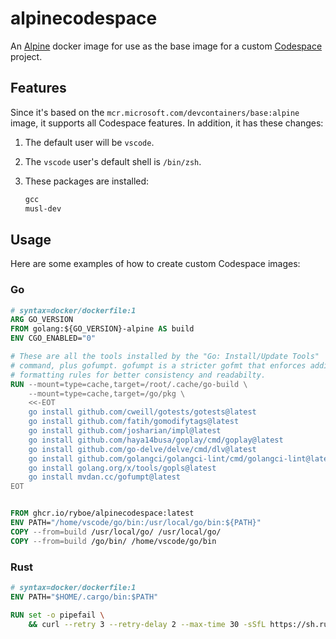 # alpinecodespace

An [Alpine](https://www.alpinelinux.org) docker image for use as the base image
for a custom [Codespace](https://github.com/features/codespaces) project.

## Features

Since it's based on the `mcr.microsoft.com/devcontainers/base:alpine`
image, it supports all Codespace features. In addition, it has these changes:

1. The default user will be `vscode`.
2. The `vscode` user's default shell is `/bin/zsh`.
3. These packages are installed:

   ```txt
   gcc
   musl-dev
   ```

## Usage

Here are some examples of how to create custom Codespace images:

### Go

```dockerfile
# syntax=docker/dockerfile:1
ARG GO_VERSION
FROM golang:${GO_VERSION}-alpine AS build
ENV CGO_ENABLED="0"

# These are all the tools installed by the "Go: Install/Update Tools"
# command, plus gofumpt. gofumpt is a stricter gofmt that enforces additional
# formatting rules for better consistency and readabilty.
RUN --mount=type=cache,target=/root/.cache/go-build \
    --mount=type=cache,target=/go/pkg \
    <<-EOT
    go install github.com/cweill/gotests/gotests@latest
    go install github.com/fatih/gomodifytags@latest
    go install github.com/josharian/impl@latest
    go install github.com/haya14busa/goplay/cmd/goplay@latest
    go install github.com/go-delve/delve/cmd/dlv@latest
    go install github.com/golangci/golangci-lint/cmd/golangci-lint@latest
    go install golang.org/x/tools/gopls@latest
    go install mvdan.cc/gofumpt@latest
EOT


FROM ghcr.io/ryboe/alpinecodespace:latest
ENV PATH="/home/vscode/go/bin:/usr/local/go/bin:${PATH}"
COPY --from=build /usr/local/go/ /usr/local/go/
COPY --from=build /go/bin/ /home/vscode/go/bin
```

### Rust

```dockerfile
# syntax=docker/dockerfile:1
ENV PATH="$HOME/.cargo/bin:$PATH"

RUN set -o pipefail \
    && curl --retry 3 --retry-delay 2 --max-time 30 -sSfL https://sh.rustup.rs | sh -s -- -y
```
